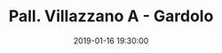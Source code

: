 ---
title: Pall. Villazzano A - Gardolo
date: 2019-01-16 19:30:00
squadra-a: Pall. Villazzano A
punteggio-a: 
squadra-b: Bc Gardolo
punteggio-b: 
partite/squadra: under-16-18-19
luogo: PALESTRA S.M. PASCOLI
categoria: under 16
---